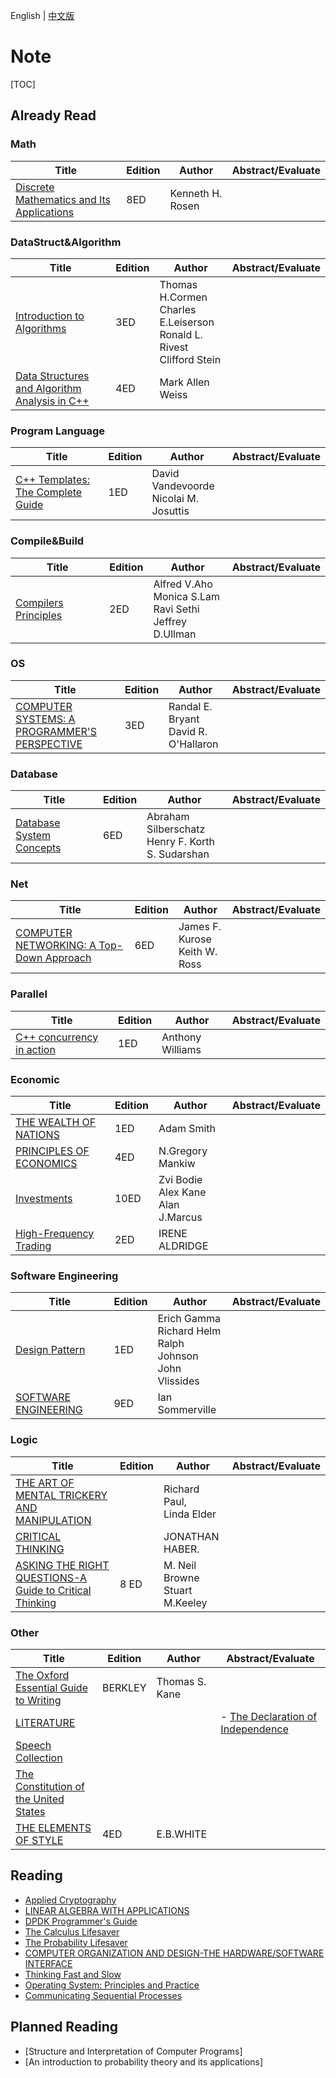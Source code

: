 English | [中文版](README_zh.md)

# Note

[TOC]



## Already Read

### Math

| Title                                                        | Edition | Author           | Abstract/Evaluate |
| ------------------------------------------------------------ | ------- | ---------------- | ----------------- |
| [Discrete Mathematics and Its Applications](DISCRETE_MATHEMATICS_AND_ITS_APPLICATION/README.md) | 8ED     | Kenneth H. Rosen |                   |

### DataStruct&Algorithm

| Title                                                        | Edition | Author                                                       | Abstract/Evaluate |
| ------------------------------------------------------------ | ------- | ------------------------------------------------------------ | ----------------- |
| [Introduction to Algorithms](INTRODUCTION_TO_ALGORITHMS/README.md) | 3ED     | Thomas H.Cormen<br>Charles E.Leiserson<br>Ronald L. Rivest<br>Clifford Stein |                   |
| [Data Structures and Algorithm Analysis in C++](DATA_STRUCTURES_AND_ALGORITHM_ANALYSIS_IN_CPP/README.md) | 4ED     | Mark Allen Weiss                                             |                   |

### Program Language

| Title                                                        | Edition | Author                                   | Abstract/Evaluate |
| ------------------------------------------------------------ | ------- | ---------------------------------------- | ----------------- |
| [C++ Templates: The Complete Guide](CPP_TEMPLATES/README.md) | 1ED     | David Vandevoorde<br>Nicolai M. Josuttis |                   |

### Compile&Build

| Title                                                        | Edition | Author                                                       | Abstract/Evaluate |
| ------------------------------------------------------------ | ------- | ------------------------------------------------------------ | ----------------- |
| [Compilers Principles](COMPILERS_PRINCIPLES_TECHNIQUES_TOOLS/README.md) | 2ED     | Alfred V.Aho<br>Monica S.Lam<br>Ravi Sethi<br>Jeffrey D.Ullman |                   |

### OS

| Title                                                        | Edition | Author                                  | Abstract/Evaluate |
| ------------------------------------------------------------ | ------- | --------------------------------------- | ----------------- |
| [COMPUTER SYSTEMS: A PROGRAMMER'S PERSPECTIVE](CSAPP/README.md) | 3ED     | Randal E. Bryant<br>David R. O'Hallaron |                   |

### Database

| Title                                                        | Edition | Author                                                 | Abstract/Evaluate |
| ------------------------------------------------------------ | ------- | ------------------------------------------------------ | ----------------- |
| [Database System Concepts](DATABASE_SYSTEM_CONCEPTS/README.md) | 6ED     | Abraham Silberschatz<br>Henry F. Korth<br>S. Sudarshan |                   |

### Net

| Title                                                        | Edition | Author                           | Abstract/Evaluate |
| ------------------------------------------------------------ | ------- | -------------------------------- | ----------------- |
| [COMPUTER NETWORKING: A Top-Down Approach](COMPUTER_NETWORKING_A_TOP_DOWN_APPROACH/README.md) | 6ED     | James F. Kurose<br>Keith W. Ross |                   |

### Parallel

| Title                                                        | Edition | Author           | Abstract/Evaluate |
| ------------------------------------------------------------ | ------- | ---------------- | ----------------- |
| [C++ concurrency in action](CPP_CONCURRENCY_IN_ACTION/README.md) | 1ED     | Anthony Williams |                   |

### Economic

| Title                                   | Edition | Author  | Abstract/Evaluate              |
| ----------------------------------------- | ---- | --------- | ---------------------------------- |
| [THE WEALTH OF NATIONS](THE_WEALTH_OF_NATIONS/README.md) | 1ED     | Adam Smith |                   |
| [PRINCIPLES OF ECONOMICS](PRINCIPLES_OF_ECONOMICS/README.md) | 4ED | N.Gregory Mankiw | |
| [Investments](INVESTMENTS/README.md) | 10ED | Zvi Bodie<br>Alex Kane<br>Alan J.Marcus | |
| [High-Frequency Trading](HIGH_FREQUENCY_TRADING/README.md) | 2ED | IRENE ALDRIDGE | |

### Software Engineering

| Title                                                  | Edition | Author                                                       | Abstract/Evaluate |
| ------------------------------------------------------ | ------- | ------------------------------------------------------------ | ----------------- |
| [Design Pattern](DESIGN_PATTERN/README.md)             | 1ED     | Erich Gamma<br>Richard Helm<br>Ralph Johnson<br>John Vlissides |                   |
| [SOFTWARE ENGINEERING](SOFTWARE_ENGINEERING/README.md) | 9ED     | Ian Sommerville                                              |                   |

### Logic

| Title                                                        | Edition | Author                            | Abstract/Evaluate |
| ------------------------------------------------------------ | ------- | --------------------------------- | ----------------- |
| [THE ART OF MENTAL TRICKERY AND MANIPULATION](THE_ART_OF_MENTAL_TRICKEY_AND_MANIPULATION/README.md) |         | Richard Paul,<br>Linda Elder      |                   |
| [CRITICAL THINKING](CRITICAL_THINKING/README.md)             |         | JONATHAN HABER.                   |                   |
| [ASKING THE RIGHT QUESTIONS-A Guide to Critical Thinking](ASKING_THE_RIGHT_QUESTIONS/README.md) | 8 ED    | M. Neil Browne<br>Stuart M.Keeley |                   |

### Other

| Title                                                        | Edition | Author         | Abstract/Evaluate                                            |
| ------------------------------------------------------------ | ------- | -------------- | ------------------------------------------------------------ |
| [The Oxford Essential Guide to Writing](THE_OXFORD_ESSENTIAL_GUIDE_TO_WRITING/README.md) | BERKLEY | Thomas S. Kane |                                                              |
| [LITERATURE](LITERATURE/README.md)                           |         |                | - [The Declaration of Independence](LITERATURE/the_declaration_of_independence.md) |
| [Speech Collection](SPEECH_COLLECTION/README.md)             |         |                |                                                              |
| [The Constitution of the United States](THE_CONSTITUTION_OF_THE_UNITED_STATES/the_constitution_of_the_united_states.txt) |         |                |                                                              |
| [THE ELEMENTS OF STYLE](THE_ELEMENTS_OF_STYLE/README.md)     | 4ED     | E.B.WHITE      |                                                              |



## Reading

- [Applied Cryptography](APPLIED_CRYPTOGRAPHY/README.md)
- [LINEAR ALGEBRA WITH APPLICATIONS](LINEAR_ALGEBRA_WITH_APPLICATIONS/README.md)
- [DPDK Programmer's Guide](DPDK_PROGRAMMER_GUIDE/README.md)
- [The Calculus Lifesaver](THE_CALCULUS_LIFESAVER/README.md)
- [The Probability Lifesaver](THE_PROBABILITY_LIFESAVER/README.md)
- [COMPUTER ORGANIZATION AND DESIGN-THE HARDWARE/SOFTWARE INTERFACE](COMPUTER_ORGANIZATION_AND_DESIGN/README.md)
- [Thinking Fast and Slow](THINKING_FAST_AND_SLOW/README.md)
- [Operating System: Principles and Practice](OPERATING_SYSTEMS_PRINCIPLES_AND_PRACTICE/README.md)
- [Communicating Sequential Processes](COMMUNICATING_SEQUENTIAL_PROCESSES/README.md)



## Planned Reading

- [Structure and Interpretation of Computer Programs]
- [An introduction to probability theory and its applications]
